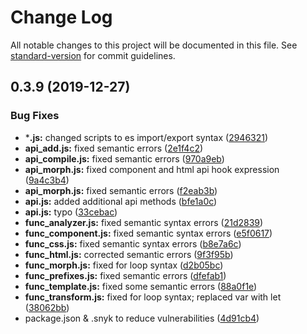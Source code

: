 # Change Log

All notable changes to this project will be documented in this file. See [standard-version](https://github.com/conventional-changelog/standard-version) for commit guidelines.

<a name="0.3.9"></a>
## 0.3.9 (2019-12-27)


### Bug Fixes

* ***.js:** changed scripts to es import/export syntax ([2946321](https://github.com/kilisio/preprocess/commit/2946321))
* **api_add.js:** fixed semantic errors ([2e1f4c2](https://github.com/kilisio/preprocess/commit/2e1f4c2))
* **api_compile.js:** fixed semantic errors ([970a9eb](https://github.com/kilisio/preprocess/commit/970a9eb))
* **api_morph.js:** fixed component and html api hook expression ([9a4c3b4](https://github.com/kilisio/preprocess/commit/9a4c3b4))
* **api_morph.js:** fixed semantic errors ([f2eab3b](https://github.com/kilisio/preprocess/commit/f2eab3b))
* **api.js:** added additional api methods ([bfe1a0c](https://github.com/kilisio/preprocess/commit/bfe1a0c))
* **api.js:** typo ([33cebac](https://github.com/kilisio/preprocess/commit/33cebac))
* **func_analyzer.js:** fixed semantic syntax errors ([21d2839](https://github.com/kilisio/preprocess/commit/21d2839))
* **func_component.js:** fixed semantic syntax errors ([e5f0617](https://github.com/kilisio/preprocess/commit/e5f0617))
* **func_css.js:** fixed semantic syntax errors ([b8e7a6c](https://github.com/kilisio/preprocess/commit/b8e7a6c))
* **func_html.js:** corrected semantic errors ([9f3f95b](https://github.com/kilisio/preprocess/commit/9f3f95b))
* **func_morph.js:** fixed for loop syntax ([d2b05bc](https://github.com/kilisio/preprocess/commit/d2b05bc))
* **func_prefixes.js:** fixed semantic errors ([dfefab1](https://github.com/kilisio/preprocess/commit/dfefab1))
* **func_template.js:** fixed some semantic errors ([88a0f1e](https://github.com/kilisio/preprocess/commit/88a0f1e))
* **func_transform.js:** fixed for loop syntax; replaced var with let ([38062bb](https://github.com/kilisio/preprocess/commit/38062bb))
* package.json & .snyk to reduce vulnerabilities ([4d91cb4](https://github.com/kilisio/preprocess/commit/4d91cb4))
